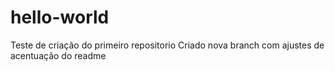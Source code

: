 # hello-world
Teste de criação do primeiro repositorio
Criado nova branch com ajustes de acentuação do readme

